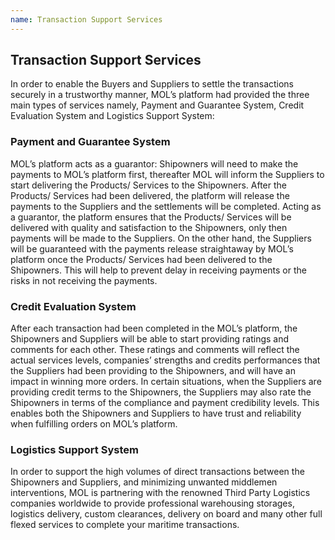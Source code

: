 ```yaml
---
name: Transaction Support Services
---
```


## Transaction Support Services

In order to enable the Buyers and Suppliers to settle the transactions securely in a trustworthy manner, MOL’s platform had provided the three main types of services namely, Payment and Guarantee System, Credit Evaluation System and Logistics Support System:

### Payment and Guarantee System
MOL’s platform acts as a guarantor: Shipowners will need to make the payments to MOL’s platform first, thereafter MOL will inform the Suppliers to start delivering the Products/ Services to the Shipowners. After the Products/ Services had been delivered, the platform will release the payments to the Suppliers and the settlements will be completed. Acting as a guarantor, the platform ensures that the Products/ Services will be delivered with quality and satisfaction to the Shipowners, only then payments will be made to the Suppliers. On the other hand, the Suppliers will be guaranteed with the payments release straightaway by MOL’s platform once the Products/ Services had been delivered to the Shipowners. This will help to prevent delay in receiving payments or the risks in not receiving the payments.

### Credit Evaluation System 
After each transaction had been completed in the MOL’s platform, the Shipowners and Suppliers will be able to start providing ratings and comments for each other. These ratings and comments will reflect the actual services levels, companies’ strengths and credits performances that the Suppliers had been providing to the Shipowners, and will have an impact in winning more orders. In certain situations, when the Suppliers are providing credit terms to the Shipowners, the Suppliers may also rate the Shipowners in terms of the compliance and payment credibility levels. This enables both the Shipowners and Suppliers to have trust and reliability when fulfilling orders on MOL’s platform.

### Logistics Support System 
In order to support the high volumes of direct transactions between the Shipowners and Suppliers, and minimizing unwanted middlemen interventions, MOL is partnering with the renowned Third Party Logistics companies worldwide to provide professional warehousing storages, logistics delivery, custom clearances, delivery on board and many other full flexed services to complete your maritime transactions.
